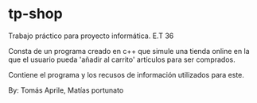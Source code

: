 # tp-shop
Trabajo práctico para proyecto informática. E.T 36

Consta de un programa creado en c++ que simule una tienda online en la que el usuario pueda 'añadir al carrito' artículos para ser comprados.

Contiene el programa y los recusos de información utilizados para este. 


By: Tomás Aprile, Matías portunato
